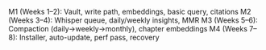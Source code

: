 M1 (Weeks 1–2): Vault, write path, embeddings, basic query, citations
M2 (Weeks 3–4): Whisper queue, daily/weekly insights, MMR
M3 (Weeks 5–6): Compaction (daily→weekly→monthly), chapter embeddings
M4 (Weeks 7–8): Installer, auto-update, perf pass, recovery
